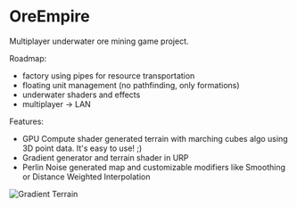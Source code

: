# OreEmpire
Multiplayer underwater ore mining game project.

Roadmap:
- factory using pipes for resource transportation
- floating unit management (no pathfinding, only formations)
- underwater shaders and effects
- multiplayer -> LAN

Features:
- GPU Compute shader generated terrain with marching cubes algo using 3D point data. It's easy to use! ;)
- Gradient generator and terrain shader in URP
- Perlin Noise generated map and customizable modifiers like Smoothing or Distance Weighted Interpolation

![Gradient Terrain](https://github.com/user-attachments/assets/47f367c0-9143-4775-94db-a3584829c7a8)
